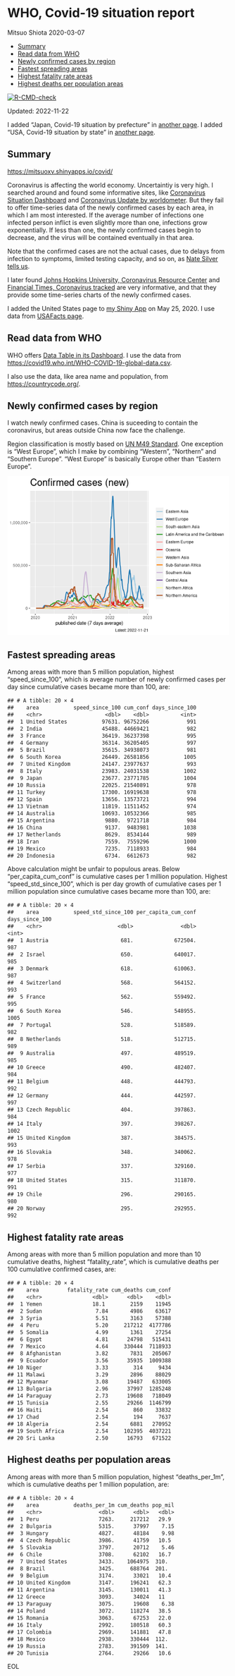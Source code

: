 WHO, Covid-19 situation report
================
Mitsuo Shiota
2020-03-07

- <a href="#summary" id="toc-summary">Summary</a>
- <a href="#read-data-from-who" id="toc-read-data-from-who">Read data from
  WHO</a>
- <a href="#newly-confirmed-cases-by-region"
  id="toc-newly-confirmed-cases-by-region">Newly confirmed cases by
  region</a>
- <a href="#fastest-spreading-areas"
  id="toc-fastest-spreading-areas">Fastest spreading areas</a>
- <a href="#highest-fatality-rate-areas"
  id="toc-highest-fatality-rate-areas">Highest fatality rate areas</a>
- <a href="#highest-deaths-per-population-areas"
  id="toc-highest-deaths-per-population-areas">Highest deaths per
  population areas</a>

<!-- badges: start -->

[![R-CMD-check](https://github.com/mitsuoxv/covid/actions/workflows/R-CMD-check.yaml/badge.svg)](https://github.com/mitsuoxv/covid/actions/workflows/R-CMD-check.yaml)
<!-- badges: end -->

Updated: 2022-11-22

I added “Japan, Covid-19 situation by prefecture” in [another
page](Japan.md). I added “USA, Covid-19 situation by state” in [another
page](USA.md).

## Summary

<https://mitsuoxv.shinyapps.io/covid/>

Coronavirus is affecting the world economy. Uncertaintiy is very high. I
searched around and found some informative sites, like [Coronavirus
Situation
Dashboard](https://who.maps.arcgis.com/apps/opsdashboard/index.html#/c88e37cfc43b4ed3baf977d77e4a0667)
and [Coronavirus Update by
worldometer](https://www.worldometers.info/coronavirus/). But they fail
to offer time-series data of the newly confirmed cases by each area, in
which I am most interested. If the average number of infections one
infected person inflict is even slightly more than one, infections grow
exponentially. If less than one, the newly confirmed cases begin to
decrease, and the virus will be contained eventually in that area.

Note that the confirmed cases are not the actual cases, due to delays
from infection to symptoms, limited testing capacity, and so on, as
[Nate Silver tells
us](https://fivethirtyeight.com/features/coronavirus-case-counts-are-meaningless/).

I later found [Johns Hopkins University, Coronavirus Resource
Center](https://coronavirus.jhu.edu/) and [Financial Times, Coronavirus
tracked](https://www.ft.com/content/a26fbf7e-48f8-11ea-aeb3-955839e06441)
are very informative, and that they provide some time-series charts of
the newly confirmed cases.

I added the United States page to [my Shiny
App](https://mitsuoxv.shinyapps.io/covid/) on May 25, 2020. I use data
from [USAFacts
page](https://usafacts.org/visualizations/coronavirus-covid-19-spread-map/).

## Read data from WHO

WHO offers [Data Table in its Dashboard](https://covid19.who.int/table).
I use the data from
<https://covid19.who.int/WHO-COVID-19-global-data.csv>.

I also use the data, like area name and population, from
<https://countrycode.org/>.

## Newly confirmed cases by region

I watch newly confirmed cases. China is suceeding to contain the
coronavirus, but areas outside China now face the challenge.

Region classification is mostly based on [UN M49
Standard](https://unstats.un.org/unsd/methodology/m49/). One exception
is “West Europe”, which I make by combining “Western”, “Northern” and
“Southern Europe”. “West Europe” is basically Europe other than “Eastern
Europe”.

![](README_files/figure-gfm/chart-1.png)<!-- -->

## Fastest spreading areas

Among areas with more than 5 million population, highest
“speed_since_100”, which is average number of newly confirmed cases per
day since cumulative cases became more than 100, are:

    ## # A tibble: 20 × 4
    ##    area           speed_since_100 cum_conf days_since_100
    ##    <chr>                    <dbl>    <dbl>          <int>
    ##  1 United States           97631. 96752266            991
    ##  2 India                   45488. 44669421            982
    ##  3 France                  36419. 36237398            995
    ##  4 Germany                 36314. 36205405            997
    ##  5 Brazil                  35615. 34938073            981
    ##  6 South Korea             26449. 26581856           1005
    ##  7 United Kingdom          24147. 23977637            993
    ##  8 Italy                   23983. 24031538           1002
    ##  9 Japan                   23677. 23771785           1004
    ## 10 Russia                  22025. 21540891            978
    ## 11 Turkey                  17300. 16919638            978
    ## 12 Spain                   13656. 13573721            994
    ## 13 Vietnam                 11819. 11511452            974
    ## 14 Australia               10693. 10532366            985
    ## 15 Argentina                9880.  9721718            984
    ## 16 China                    9137.  9483981           1038
    ## 17 Netherlands              8629.  8534144            989
    ## 18 Iran                     7559.  7559296           1000
    ## 19 Mexico                   7235.  7118933            984
    ## 20 Indonesia                6734.  6612673            982

Above calculation might be unfair to populous areas. Below
“per_capita_cum_conf” is cumulative cases per 1 million population.
Highest “speed_std_since_100”, which is per day growth of cumulative
cases per 1 million population since cumulative cases became more than
100, are:

    ## # A tibble: 20 × 4
    ##    area           speed_std_since_100 per_capita_cum_conf days_since_100
    ##    <chr>                        <dbl>               <dbl>          <int>
    ##  1 Austria                       681.             672504.            987
    ##  2 Israel                        650.             640017.            985
    ##  3 Denmark                       618.             610063.            987
    ##  4 Switzerland                   568.             564152.            993
    ##  5 France                        562.             559492.            995
    ##  6 South Korea                   546.             548955.           1005
    ##  7 Portugal                      528.             518589.            982
    ##  8 Netherlands                   518.             512715.            989
    ##  9 Australia                     497.             489519.            985
    ## 10 Greece                        490.             482407.            984
    ## 11 Belgium                       448.             444793.            992
    ## 12 Germany                       444.             442597.            997
    ## 13 Czech Republic                404.             397863.            984
    ## 14 Italy                         397.             398267.           1002
    ## 15 United Kingdom                387.             384575.            993
    ## 16 Slovakia                      348.             340062.            978
    ## 17 Serbia                        337.             329160.            977
    ## 18 United States                 315.             311870.            991
    ## 19 Chile                         296.             290165.            980
    ## 20 Norway                        295.             292955.            992

## Highest fatality rate areas

Among areas with more than 5 million population and more than 10
cumulative deaths, highest “fatality_rate”, which is cumulative deaths
per 100 cumulative confirmed cases, are:

    ## # A tibble: 20 × 4
    ##    area         fatality_rate cum_deaths cum_conf
    ##    <chr>                <dbl>      <dbl>    <dbl>
    ##  1 Yemen                18.1        2159    11945
    ##  2 Sudan                 7.84       4986    63617
    ##  3 Syria                 5.51       3163    57388
    ##  4 Peru                  5.20     217212  4177786
    ##  5 Somalia               4.99       1361    27254
    ##  6 Egypt                 4.81      24798   515431
    ##  7 Mexico                4.64     330444  7118933
    ##  8 Afghanistan           3.82       7831   205067
    ##  9 Ecuador               3.56      35935  1009388
    ## 10 Niger                 3.33        314     9434
    ## 11 Malawi                3.29       2896    88029
    ## 12 Myanmar               3.08      19487   633005
    ## 13 Bulgaria              2.96      37997  1285248
    ## 14 Paraguay              2.73      19608   718049
    ## 15 Tunisia               2.55      29266  1146799
    ## 16 Haiti                 2.54        860    33832
    ## 17 Chad                  2.54        194     7637
    ## 18 Algeria               2.54       6881   270952
    ## 19 South Africa          2.54     102395  4037221
    ## 20 Sri Lanka             2.50      16793   671522

## Highest deaths per population areas

Among areas with more than 5 million population, highest
“deaths_per_1m”, which is cumulative deaths per 1 million population,
are:

    ## # A tibble: 20 × 4
    ##    area           deaths_per_1m cum_deaths pop_mil
    ##    <chr>                  <dbl>      <dbl>   <dbl>
    ##  1 Peru                   7263.     217212   29.9 
    ##  2 Bulgaria               5315.      37997    7.15
    ##  3 Hungary                4827.      48184    9.98
    ##  4 Czech Republic         3986.      41759   10.5 
    ##  5 Slovakia               3797.      20712    5.46
    ##  6 Chile                  3708.      62102   16.7 
    ##  7 United States          3433.    1064975  310.  
    ##  8 Brazil                 3425.     688764  201.  
    ##  9 Belgium                3174.      33021   10.4 
    ## 10 United Kingdom         3147.     196241   62.3 
    ## 11 Argentina              3145.     130011   41.3 
    ## 12 Greece                 3093.      34024   11   
    ## 13 Paraguay               3075.      19608    6.38
    ## 14 Poland                 3072.     118274   38.5 
    ## 15 Romania                3063.      67253   22.0 
    ## 16 Italy                  2992.     180518   60.3 
    ## 17 Colombia               2969.     141881   47.8 
    ## 18 Mexico                 2938.     330444  112.  
    ## 19 Russia                 2783.     391509  141.  
    ## 20 Tunisia                2764.      29266   10.6

EOL

